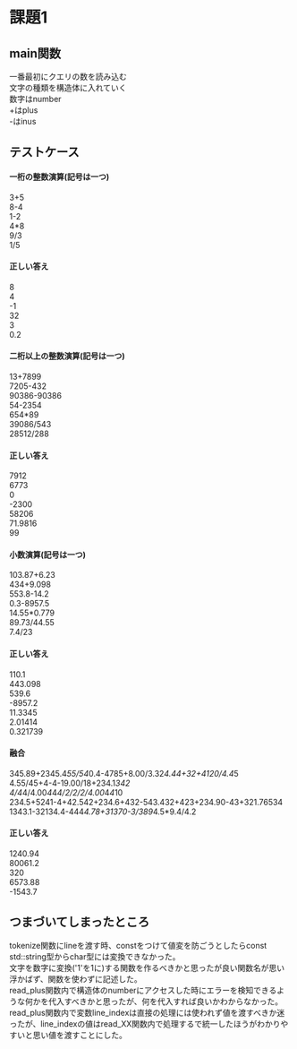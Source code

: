 # 課題1  
## main関数  
一番最初にクエリの数を読み込む  
文字の種類を構造体に入れていく  
数字はnumber  
+はplus  
-はinus  

## テストケース  
#### 一桁の整数演算(記号は一つ)  
3+5  
8-4  
1-2  
4*8  
9/3  
1/5  
#### 正しい答え  
8   
4  
-1  
32  
3  
0.2    
#### 二桁以上の整数演算(記号は一つ)  
13+7899  
7205-432  
90386-90386  
54-2354  
654*89  
39086/543  
28512/288  
#### 正しい答え  
7912  
6773    
0    
-2300    
58206    
71.9816    
99    
#### 小数演算(記号は一つ)  
103.87+6.23  
434+9.098  
553.8-14.2  
0.3-8957.5  
14.55*0.779  
89.73/44.55   
7.4/23    
#### 正しい答え  
110.1    
443.098    
539.6    
-8957.2    
11.3345    
2.01414   
0.321739      
#### 融合　　
345.89+2345.4*55/54*0.4-4785+8.00/3.32*4.44+32+4120/4.4*5  
4.55/45+4-4-19.00/18+234.1*342    
4/4*4/4.00*4*4*4/2/2/2/4.00*4*4*10  
234.5+5241-4+42.542+234.6+432-543.432+423+234.90-43+321.76534  
1343.1-32134.4-444*4.78+31370-3/389*4.5*9.4/4.2  
#### 正しい答え  
1240.94   
80061.2    
320  
6573.88   
-1543.7   
## つまづいてしまったところ  
tokenize関数にlineを渡す時、constをつけて値変を防ごうとしたらconst std::string型からchar型には変換できなかった。  
文字を数字に変換('1'を1に)する関数を作るべきかと思ったが良い関数名が思い浮かばず、関数を使わずに記述した。  
read_plus関数内で構造体のnumberにアクセスした時にエラーを検知できるような何かを代入すべきかと思ったが、何を代入すれば良いかわからなかった。    
read_plus関数内で変数line_indexは直接の処理には使われず値を渡すべきか迷ったが、line_indexの値はread_XX関数内で処理するで統一したほうがわかりやすいと思い値を渡すことにした。

